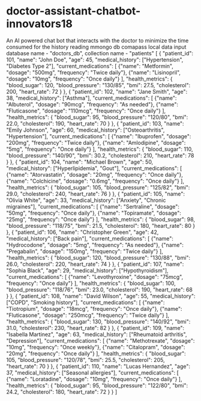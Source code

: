 # doctor-assistant-chatbot-innovators18
An AI powered chat bot that interacts with the doctor to minimize the time consumed for the history reading
mmongo db comapass local data input
database name - "doctors_db", collection name - "patients"
[
  {
    "patient_id": 101,
    "name": "John Doe",
    "age": 45,
    "medical_history": ["Hypertension", "Diabetes Type 2"],
    "current_medications": [
      {"name": "Metformin", "dosage": "500mg", "frequency": "Twice daily"},
      {"name": "Lisinopril", "dosage": "10mg", "frequency": "Once daily"}
    ],
    "health_metrics": {
      "blood_sugar": 120,
      "blood_pressure": "130/85",
      "bmi": 27.5,
      "cholesterol": 200,
      "heart_rate": 72
    }
  },
  {
    "patient_id": 102,
    "name": "Jane Smith",
    "age": 38,
    "medical_history": ["Asthma"],
    "current_medications": [
      {"name": "Albuterol", "dosage": "90mcg", "frequency": "As needed"},
      {"name": "Fluticasone", "dosage": "110mcg", "frequency": "Once daily"}
    ],
    "health_metrics": {
      "blood_sugar": 95,
      "blood_pressure": "120/80",
      "bmi": 22.0,
      "cholesterol": 190,
      "heart_rate": 70
    }
  },
  {
    "patient_id": 103,
    "name": "Emily Johnson",
    "age": 60,
    "medical_history": ["Osteoarthritis", "Hypertension"],
    "current_medications": [
      {"name": "Ibuprofen", "dosage": "200mg", "frequency": "Twice daily"},
      {"name": "Amlodipine", "dosage": "5mg", "frequency": "Once daily"}
    ],
    "health_metrics": {
      "blood_sugar": 110,
      "blood_pressure": "140/90",
      "bmi": 30.2,
      "cholesterol": 210,
      "heart_rate": 78
    }
  },
  {
    "patient_id": 104,
    "name": "Michael Brown",
    "age": 50,
    "medical_history": ["Hyperlipidemia", "Gout"],
    "current_medications": [
      {"name": "Atorvastatin", "dosage": "20mg", "frequency": "Once daily"},
      {"name": "Colchicine", "dosage": "0.6mg", "frequency": "Once daily"}
    ],
    "health_metrics": {
      "blood_sugar": 105,
      "blood_pressure": "125/82",
      "bmi": 29.0,
      "cholesterol": 240,
      "heart_rate": 76
    }
  },
  {
    "patient_id": 105,
    "name": "Olivia White",
    "age": 33,
    "medical_history": ["Anxiety", "Chronic migraines"],
    "current_medications": [
      {"name": "Sertraline", "dosage": "50mg", "frequency": "Once daily"},
      {"name": "Topiramate", "dosage": "25mg", "frequency": "Once daily"}
    ],
    "health_metrics": {
      "blood_sugar": 98,
      "blood_pressure": "118/75",
      "bmi": 21.5,
      "cholesterol": 180,
      "heart_rate": 80
    }
  },
  {
    "patient_id": 106,
    "name": "Christopher Green",
    "age": 42,
    "medical_history": ["Back pain"],
    "current_medications": [
      {"name": "Hydrocodone", "dosage": "5mg", "frequency": "As needed"},
      {"name": "Pregabalin", "dosage": "150mg", "frequency": "Twice daily"}
    ],
    "health_metrics": {
      "blood_sugar": 120,
      "blood_pressure": "130/88",
      "bmi": 26.0,
      "cholesterol": 220,
      "heart_rate": 74
    }
  },
  {
    "patient_id": 107,
    "name": "Sophia Black",
    "age": 29,
    "medical_history": ["Hypothyroidism"],
    "current_medications": [
      {"name": "Levothyroxine", "dosage": "75mcg", "frequency": "Once daily"}
    ],
    "health_metrics": {
      "blood_sugar": 100,
      "blood_pressure": "118/76",
      "bmi": 23.0,
      "cholesterol": 190,
      "heart_rate": 68
    }
  },
  {
    "patient_id": 108,
    "name": "David Wilson",
    "age": 55,
    "medical_history": ["COPD", "Smoking history"],
    "current_medications": [
      {"name": "Tiotropium", "dosage": "18mcg", "frequency": "Once daily"},
      {"name": "Fluticasone", "dosage": "250mcg", "frequency": "Twice daily"}
    ],
    "health_metrics": {
      "blood_sugar": 130,
      "blood_pressure": "140/92",
      "bmi": 31.0,
      "cholesterol": 230,
      "heart_rate": 82
    }
  },
  {
    "patient_id": 109,
    "name": "Isabella Martinez",
    "age": 63,
    "medical_history": ["Rheumatoid arthritis", "Depression"],
    "current_medications": [
      {"name": "Methotrexate", "dosage": "10mg", "frequency": "Once weekly"},
      {"name": "Citalopram", "dosage": "20mg", "frequency": "Once daily"}
    ],
    "health_metrics": {
      "blood_sugar": 105,
      "blood_pressure": "120/78",
      "bmi": 25.5,
      "cholesterol": 205,
      "heart_rate": 70
    }
  },
  {
    "patient_id": 110,
    "name": "Lucas Hernandez",
    "age": 37,
    "medical_history": ["Seasonal allergies"],
    "current_medications": [
      {"name": "Loratadine", "dosage": "10mg", "frequency": "Once daily"}
    ],
    "health_metrics": {
      "blood_sugar": 95,
      "blood_pressure": "122/80",
      "bmi": 24.2,
      "cholesterol": 180,
      "heart_rate": 72
    }
  }
]
